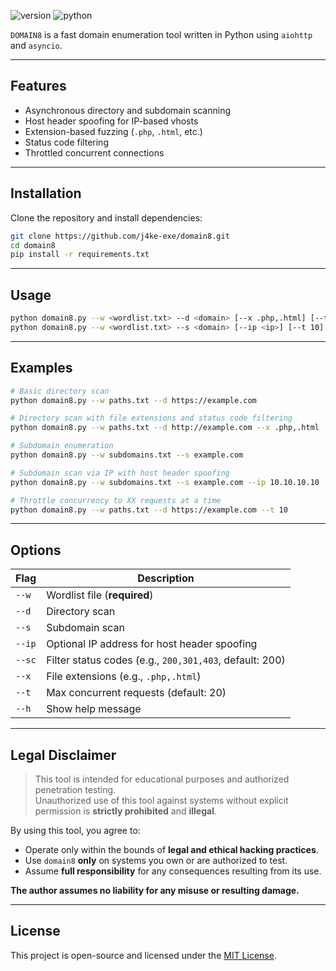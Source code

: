 ![version](https://img.shields.io/badge/version-1.0-green.svg)
![python](https://img.shields.io/badge/python-3.8+-blue.svg)

`DOMAIN8` is a fast domain enumeration tool written in Python using `aiohttp` and `asyncio`.

---

## Features

- Asynchronous directory and subdomain scanning
- Host header spoofing for IP-based vhosts
- Extension-based fuzzing (`.php`, `.html`, etc.)
- Status code filtering
- Throttled concurrent connections

---

## Installation

Clone the repository and install dependencies:

```bash
git clone https://github.com/j4ke-exe/domain8.git
cd domain8
pip install -r requirements.txt
```

---

## Usage

```bash
python domain8.py --w <wordlist.txt> --d <domain> [--x .php,.html] [--t 10]
python domain8.py --w <wordlist.txt> --s <domain> [--ip <ip>] [--t 10]
```

---

## Examples

```bash
# Basic directory scan
python domain8.py --w paths.txt --d https://example.com

# Directory scan with file extensions and status code filtering
python domain8.py --w paths.txt --d http://example.com --x .php,.html --sc 200,403

# Subdomain enumeration
python domain8.py --w subdomains.txt --s example.com

# Subdomain scan via IP with host header spoofing
python domain8.py --w subdomains.txt --s example.com --ip 10.10.10.10

# Throttle concurrency to XX requests at a time
python domain8.py --w paths.txt --d https://example.com --t 10
```

---

## Options

| Flag       | Description                                              |
|------------|----------------------------------------------------------|
| `--w`      | Wordlist file (**required**)                         	|
| `--d`      | Directory scan 										 	|
| `--s`      | Subdomain scan 											|
| `--ip`     | Optional IP address for host header spoofing             |
| `--sc`     | Filter status codes (e.g., `200,301,403`, default: 200)	|
| `--x`      | File extensions (e.g., `.php,.html`) 					|
| `--t`      | Max concurrent requests (default: 20)                    |
| `--h`      | Show help message                                        |

---

## Legal Disclaimer

> This tool is intended for educational purposes and authorized penetration testing.  
> Unauthorized use of this tool against systems without explicit permission is **strictly prohibited** and **illegal**.

By using this tool, you agree to:

- Operate only within the bounds of **legal and ethical hacking practices**.
- Use `domain8` **only** on systems you own or are authorized to test.
- Assume **full responsibility** for any consequences resulting from its use.

**The author assumes no liability for any misuse or resulting damage.**

---

## License

This project is open-source and licensed under the [MIT License](LICENSE).
